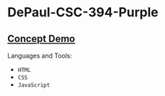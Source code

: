 # DePaul-CSC-394-Purple

<h2><a href="https://vling1.github.io/DePaul-CSC-394-Purple/Demo/" target="blank">Concept Demo</a></h2>

Languages and Tools:
* `HTML` 
* `CSS` 
* `JavaScript`
